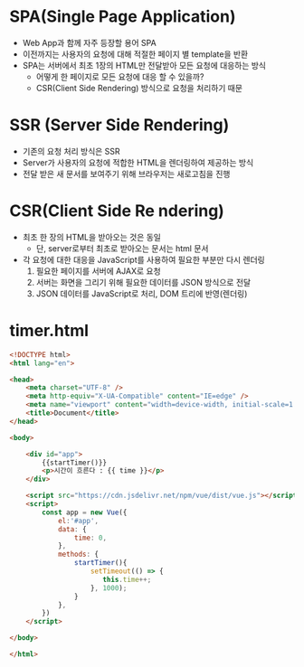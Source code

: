 # SPA(Single Page Application)
- Web App과 함께 자주 등장할 용어 SPA
- 이전까지는 사용자의 요청에 대해 적절한 페이지 별 template을 반환
- SPA는 서버에서 최초 1장의 HTML만 전달받아 모든 요청에 대응하는 방식
  - 어떻게 한 페이지로 모든 요청에 대응 할 수 있을까?
  - CSR(Client Side Rendering) 방식으로 요청을 처리하기 때문

# SSR (Server Side Rendering)
- 기존의 요청 처리 방식은 SSR
- Server가 사용자의 요청에 적합한 HTML을 렌더링하여 제공하는 방식
- 전달 받은 새 문서를 보여주기 위해 브라우저는 새로고침을 진행

# CSR(Client Side Re    ndering)
- 최초 한 장의 HTML을 받아오는 것은 동일
  - 단, server로부터 최초로 받아오는 문서는 html 문서
- 각 요청에 대한 대응을 JavaScript를 사용하여 필요한 부분만 다시 렌더링
    1. 필요한 페이지를 서버에 AJAX로 요청
    2. 서버는 화면을 그리기 위해 필요한 데이터를 JSON 방식으로 전달
    3. JSON 데이터를 JavaScript로 처리, DOM 트리에 반영(렌더링)

# timer.html
```html
<!DOCTYPE html>
<html lang="en">

<head>
    <meta charset="UTF-8" />
    <meta http-equiv="X-UA-Compatible" content="IE=edge" />
    <meta name="viewport" content="width=device-width, initial-scale=1.0" />
    <title>Document</title>
</head>

<body>

    <div id="app">
        {{startTimer()}}
        <p>시간이 흐른다 : {{ time }}</p>
    </div>

    <script src="https://cdn.jsdelivr.net/npm/vue/dist/vue.js"></script>
    <script>
        const app = new Vue({
            el:'#app',
            data: {
                time: 0,
            },
            methods: {
                startTimer(){
                    setTimeout(() => {
                       this.time++; 
                    }, 1000);
                }
            },
        })
    </script>

</body>

</html>
```